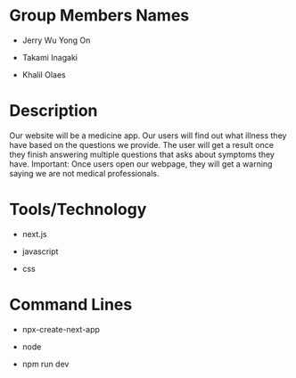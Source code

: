 # Group Members Names
- Jerry Wu Yong On
* Takami Inagaki
+ Khalil Olaes 


# Description
 Our website will be a medicine app. Our users will find out what illness they have based on the questions we provide.
 The user will get a result once they finish answering multiple questions that asks about symptoms they have. 
 Important: Once users open our webpage, they will get a warning saying we are not medical professionals.


# Tools/Technology
- next.js
* javascript
+ css

# Command Lines
- npx-create-next-app
* node
+ npm run dev
